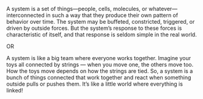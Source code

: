 A system is a set of things—people, cells,
molecules, or whatever—interconnected in such a way that they produce
their own pattern of behavior over time. The system may be buffeted,
constricted, triggered, or driven by outside forces. But the system’s
response to these forces is characteristic of itself, and that response is
seldom simple in the real world.

OR 

A system is like a big team where everyone works together. Imagine your toys all connected by strings — when you move one, the others move too. How the toys move depends on how the strings are tied. So, a system is a bunch of things connected that work together and react when something outside pulls or pushes them. It’s like a little world where everything is linked!